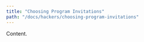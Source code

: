 ```yaml
---
title: "Choosing Program Invitations"
path: "/docs/hackers/choosing-program-invitations"
---
```


Content.
